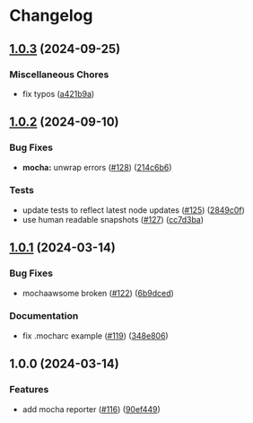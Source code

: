 # Changelog

## [1.0.3](https://github.com/MoLow/reporters/compare/mocha-v1.0.2...mocha-v1.0.3) (2024-09-25)


### Miscellaneous Chores

* fix typos ([a421b9a](https://github.com/MoLow/reporters/commit/a421b9a8b2c78d9df6816994160e5b8d25914b77))

## [1.0.2](https://github.com/MoLow/reporters/compare/mocha-v1.0.1...mocha-v1.0.2) (2024-09-10)


### Bug Fixes

* **mocha:** unwrap errors ([#128](https://github.com/MoLow/reporters/issues/128)) ([214c6b6](https://github.com/MoLow/reporters/commit/214c6b6a2d7bb811f65f1b0d7b7352ab3226193f))


### Tests

* update tests to reflect latest node updates ([#125](https://github.com/MoLow/reporters/issues/125)) ([2849c0f](https://github.com/MoLow/reporters/commit/2849c0f9b57375eb4dc704539fdb331b0b4cd572))
* use human readable snapshots ([#127](https://github.com/MoLow/reporters/issues/127)) ([cc7d3ba](https://github.com/MoLow/reporters/commit/cc7d3baa7b054f82a5580dfe4151d4eb3c9e8dd5))

## [1.0.1](https://github.com/MoLow/reporters/compare/mocha-v1.0.0...mocha-v1.0.1) (2024-03-14)


### Bug Fixes

* mochaawsome broken ([#122](https://github.com/MoLow/reporters/issues/122)) ([6b9dced](https://github.com/MoLow/reporters/commit/6b9dced7219fd24af5d3fe2e810806b265ac1007))


### Documentation

* fix .mocharc example ([#119](https://github.com/MoLow/reporters/issues/119)) ([348e806](https://github.com/MoLow/reporters/commit/348e8060be26632dbdd2df824f92815039cbce75))

## 1.0.0 (2024-03-14)


### Features

* add mocha reporter ([#116](https://github.com/MoLow/reporters/issues/116)) ([90ef449](https://github.com/MoLow/reporters/commit/90ef4490665e19cab1ceebf8a77e78b54e38f668))
